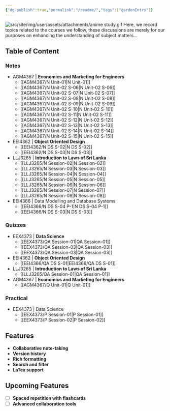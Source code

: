 ```yaml
---
{"dg-publish":true,"permalink":"/readme/","tags":["gardenEntry"]}
---
```


![src/site/img/user/assets/attachments/anime study.gif](/img/user/src/site/img/user/src/site/img/user/assets/attachments/anime%20study.gif)
Here, we record topics related to the courses we follow, these discussions are merely for our purposes on enhancing the understanding of subject matters...

## Table of Content

### Notes
- AGM4367 | **Economics and Marketing for Engineers**
	- [[AGM4367/N Unit-01\|N Unit-01]]
	- [[AGM4367/N Unit-02 S-06\|N Unit-02 S-06]]
	- [[AGM4367/N Unit-02 S-07\|N Unit-02 S-07]]
	- [[AGM4367/N Unit-02 S-08\|N Unit-02 S-08]]
	- [[AGM4367/N Unit-02 S-09\|N Unit-02 S-09]]
	- [[AGM4367/N Unit-02 S-10\|N Unit-02 S-10]]
	- [[AGM4367/N Unit-02 S-11\|N Unit-02 S-11]]
	- [[AGM4367/N Unit-02 S-12\|N Unit-02 S-12]]
	- [[AGM4367/N Unit-02 S-13\|N Unit-02 S-13]]
	- [[AGM4367/N Unit-02 S-14\|N Unit-02 S-14]]
	- [[AGM4367/N Unit-02 S-15\|N Unit-02 S-15]]
- EEI4362 | **Object Oriented Design**
	- [[EEI4362/N DS S-02\|N DS S-02]]
	- [[EEI4362/N DS S-03\|N DS S-03]]
- LLJ3265 | **Introduction to Laws of Sri Lanka**
	- [[LLJ3265/N Session-02\|N Session-02]]
	- [[LLJ3265/N Session-03\|N Session-03]]
	- [[LLJ3265/N Session-04\|N Session-04]]
	- [[LLJ3265/N Session-05\|N Session-05]]
	- [[LLJ3265/N Session-06\|N Session-06]]
	- [[LLJ3265/N Session-07\|N Session-07]]
	- [[LLJ3265/N Session-08\|N Session-08]]
- EEI4366 | Data Modelling and Database Systems
	- [[EEI4366/N DS S-04 P-1\|N DS S-04 P-1]]
	- [[EEI4366/N DS S-03\|N DS S-03]]
### Quizzes
- EEX4373 | **Data Science**
	- [[EEX4373/QA Session-01\|QA Session-01]]
	- [[EEX4373/QA Session-03\|QA Session-03]]
	- [[EEX4373/QA Session-03\|QA Session-03]]
- EEI4362 | **Object Oriented Design**
	- [[EEI4366/QA DS S-01\|EEI4366/QA DS S-01]]
- LLJ3265 | **Introduction to Laws of Sri Lanka**
	- [[LLJ3265/QA Session-01\|QA Session-01]]
- AGM4367 | **Economics and Marketing for Engineers**
	- [[AGM4367/Q Unit-01\|Q Unit-01]]

### Practical
- EEX4373 | Data Science
	- [[EEX4373/P Session-01\|P Session-01]]
	- [[EEX4373/P Session-02\|P Session-02]]

## Features
- **Collaborative note-taking**
- **Version history**
- **Rich formatting**
- **Search and filter**
- **LaTex support**

## Upcoming Features
 - [ ] **Spaced repetition with flashcards**
 - [ ] **Advanced collaboration tools**
